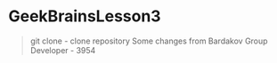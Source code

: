# GeekBrainsLesson3

> git clone - clone repository
Some changes from Bardakov
Group Developer - 3954